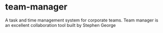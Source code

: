 # team-manager
A task and time management system for corporate teams. Team manager is an excellent collaboration tool built by Stephen George
